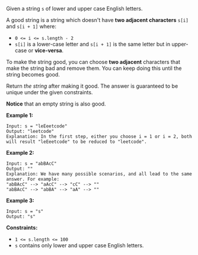 Given a string `s` of lower and upper case English letters.

A good string is a string which doesn't have  **two adjacent characters**
`s[i]` and `s[i + 1]` where:

  * `0 <= i <= s.length - 2`
  * `s[i]` is a lower-case letter and `s[i + 1]` is the same letter but in upper-case or **vice-versa**.

To make the string good, you can choose **two adjacent** characters that make
the string bad and remove them. You can keep doing this until the string
becomes good.

Return _the string_ after making it good. The answer is guaranteed to be
unique under the given constraints.

**Notice** that an empty string is also good.



**Example 1:**

    
    
    Input: s = "leEeetcode"
    Output: "leetcode"
    Explanation: In the first step, either you choose i = 1 or i = 2, both will result "leEeetcode" to be reduced to "leetcode".
    

**Example 2:**

    
    
    Input: s = "abBAcC"
    Output: ""
    Explanation: We have many possible scenarios, and all lead to the same answer. For example:
    "abBAcC" --> "aAcC" --> "cC" --> ""
    "abBAcC" --> "abBA" --> "aA" --> ""
    

**Example 3:**

    
    
    Input: s = "s"
    Output: "s"
    



**Constraints:**

  * `1 <= s.length <= 100`
  * `s` contains only lower and upper case English letters.

